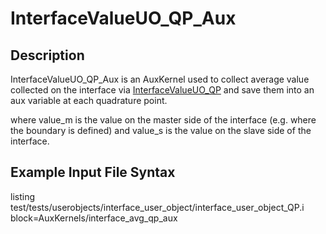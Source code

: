 # InterfaceValueUO_QP_Aux

## Description

InterfaceValueUO_QP_Aux is an AuxKernel used to collect average value collected on the interface via [InterfaceValueUO_QP](/InterfaceValueUO_QP.md) and save them into an aux variable at each quadrature point.

where value_m is the value on the master side of the interface (e.g. where the boundary is defined) and value_s is the value on the slave side of the interface.

## Example Input File Syntax

listing test/tests/userobjects/interface_user_object/interface_user_object_QP.i block=AuxKernels/interface_avg_qp_aux
